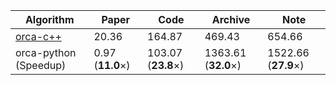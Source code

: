 
|Algorithm|Paper|Code|Archive|Note|
|--|--|--|--|--|
|[orca-c++](http://www.biolab.si/supp/orca/orca.html)|20.36|164.87|469.43|654.66|
|orca-python (Speedup)|0.97 (**11.0**$\times$)|103.07 (**23.8**$\times$)|1363.61 (**32.0**$\times$)|1522.66 (**27.9**$\times$)|

